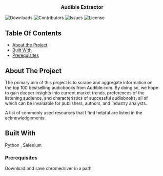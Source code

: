 
<br/>

  <h3 align="center">Audible Extractor</h3>

![Downloads](https://img.shields.io/github/downloads/ShaanCoding/ReadME-Generator/total) ![Contributors](https://img.shields.io/github/contributors/ShaanCoding/ReadME-Generator?color=dark-green) ![Issues](https://img.shields.io/github/issues/ShaanCoding/ReadME-Generator) ![License](https://img.shields.io/github/license/ShaanCoding/ReadME-Generator) 

## Table Of Contents

* [About the Project](#about-the-project)
* [Built With](#built-with)
* [Prerequisites](#prerequisites)
 

## About The Project


The primary aim of this project is to scrape and aggregate information on the top 100 bestselling audiobooks from Audible.com. By doing so, we hope to gain deeper insights into current market trends, preferences of the listening audience, and characteristics of successful audiobooks, all of which can be invaluable for publishers, authors, and industry analysts.


A list of commonly used resources that I find helpful are listed in the acknowledgements.

## Built With

Python , Selenium


### Prerequisites

Download and save chromedriver in a path.
